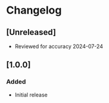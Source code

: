 # Changelog

## [Unreleased]
- Reviewed for accuracy 2024-07-24

## [1.0.0]
### Added
- Initial release

